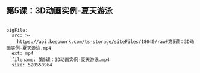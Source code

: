 ## 第5课：3D动画实例-夏天游泳

```@BigFile

bigFile:
  src: >-
    https://api.keepwork.com/ts-storage/siteFiles/18040/raw#第5课：3D动画实例-夏天游泳.mp4
  ext: mp4
  filename: 第5课：3D动画实例-夏天游泳.mp4
  size: 520550964
          
```